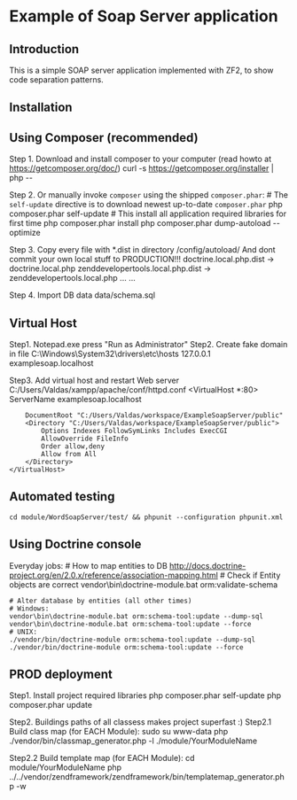 Example of Soap Server application
=======================

Introduction
------------
This is a simple SOAP server application implemented with ZF2, to show code separation patterns.


Installation
------------

Using Composer (recommended)
----------------------------
Step 1. Download and install composer to your computer (read howto at https://getcomposer.org/doc/)
    curl -s https://getcomposer.org/installer | php --

Step 2. Or manually invoke `composer` using the shipped `composer.phar`:
    # The `self-update` directive is to download newest up-to-date `composer.phar`
    php composer.phar self-update
    # This install all application required libraries for first time
    php composer.phar install
    php composer.phar dump-autoload --optimize

Step 3. Copy every file with *.dist in directory /config/autoload/
And dont commit your own local stuff to PRODUCTION!!!
    doctrine.local.php.dist  ->  doctrine.local.php
    zenddevelopertools.local.php.dist  ->  zenddevelopertools.local.php
    ...
    ...

Step 4. Import DB data
    data/schema.sql


Virtual Host
------------
Step1. Notepad.exe press "Run as Administrator"
Step2. Create fake domain in file  C:\Windows\System32\drivers\etc\hosts
    127.0.0.1       examplesoap.localhost

Step3. Add virtual host and restart Web server C:/Users/Valdas/xampp/apache/conf/httpd.conf
    <VirtualHost *:80>
        ServerName examplesoap.localhost

        DocumentRoot "C:/Users/Valdas/workspace/ExampleSoapServer/public"
        <Directory "C:/Users/Valdas/workspace/ExampleSoapServer/public">
            Options Indexes FollowSymLinks Includes ExecCGI
            AllowOverride FileInfo
            Order allow,deny
            Allow from All
        </Directory>
    </VirtualHost>


Automated testing
------------
    cd module/WordSoapServer/test/ && phpunit --configuration phpunit.xml


Using Doctrine console
------------
Everyday jobs:
    # How to map entities to DB
    http://docs.doctrine-project.org/en/2.0.x/reference/association-mapping.html
    # Check if Entity objects are correct
    vendor\bin\doctrine-module.bat orm:validate-schema

    # Alter database by entities (all other times)
    # Windows:
    vendor\bin\doctrine-module.bat orm:schema-tool:update --dump-sql
    vendor\bin\doctrine-module.bat orm:schema-tool:update --force
    # UNIX:
    ./vendor/bin/doctrine-module orm:schema-tool:update --dump-sql
    ./vendor/bin/doctrine-module orm:schema-tool:update --force

PROD deployment
------------
Step1. Install project required libraries
    php composer.phar self-update
    php composer.phar update

Step2. Buildings paths of all classess makes project superfast :)
Step2.1 Build class map (for EACH Module):
    sudo su www-data
    php ./vendor/bin/classmap_generator.php -l ./module/YourModuleName

Step2.2 Build template map (for EACH Module):
    cd module/YourModuleName
    php ../../vendor/zendframework/zendframework/bin/templatemap_generator.php -w